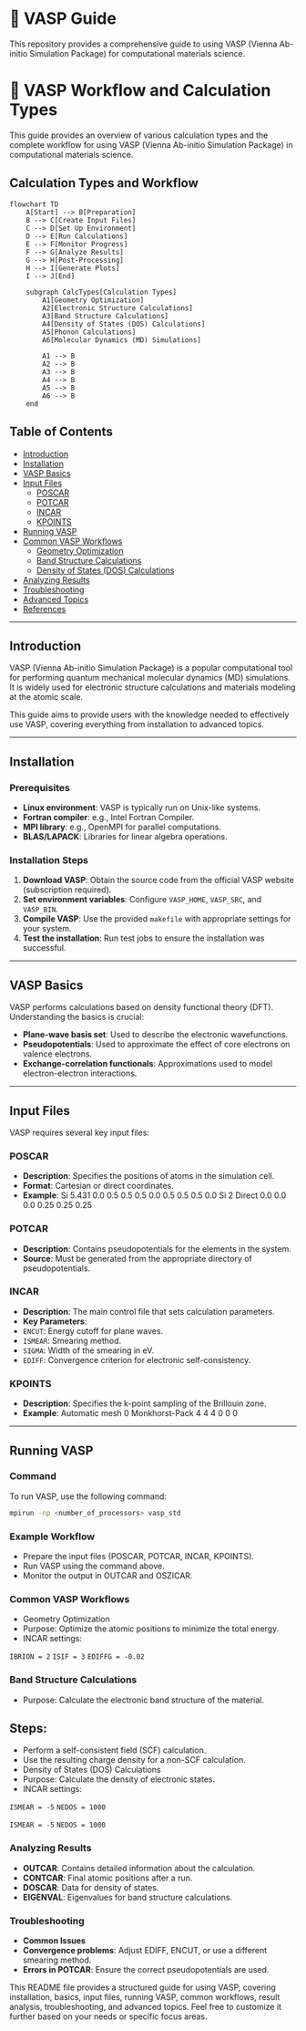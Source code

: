# 🧪 VASP Guide

This repository provides a comprehensive guide to using VASP (Vienna Ab-initio Simulation Package) for computational materials science.
# 🧪 VASP Workflow and Calculation Types

This guide provides an overview of various calculation types and the complete workflow for using VASP (Vienna Ab-initio Simulation Package) in computational materials science.

## Calculation Types and Workflow

```mermaid
flowchart TD
    A[Start] --> B[Preparation]
    B --> C[Create Input Files]
    C --> D[Set Up Environment]
    D --> E[Run Calculations]
    E --> F[Monitor Progress]
    F --> G[Analyze Results]
    G --> H[Post-Processing]
    H --> I[Generate Plots]
    I --> J[End]

    subgraph CalcTypes[Calculation Types]
        A1[Geometry Optimization]
        A2[Electronic Structure Calculations]
        A3[Band Structure Calculations]
        A4[Density of States (DOS) Calculations]
        A5[Phonon Calculations]
        A6[Molecular Dynamics (MD) Simulations]

        A1 --> B
        A2 --> B
        A3 --> B
        A4 --> B
        A5 --> B
        A6 --> B
    end
```
## Table of Contents

- [Introduction](#introduction)
- [Installation](#installation)
- [VASP Basics](#vasp-basics)
- [Input Files](#input-files)
  - [POSCAR](#poscar)
  - [POTCAR](#potcar)
  - [INCAR](#incar)
  - [KPOINTS](#kpoints)
- [Running VASP](#running-vasp)
- [Common VASP Workflows](#common-vasp-workflows)
  - [Geometry Optimization](#geometry-optimization)
  - [Band Structure Calculations](#band-structure-calculations)
  - [Density of States (DOS) Calculations](#density-of-states-dos-calculations)
- [Analyzing Results](#analyzing-results)
- [Troubleshooting](#troubleshooting)
- [Advanced Topics](#advanced-topics)
- [References](#references)

---

## Introduction

VASP (Vienna Ab-initio Simulation Package) is a popular computational tool for performing quantum mechanical molecular dynamics (MD) simulations. It is widely used for electronic structure calculations and materials modeling at the atomic scale.

This guide aims to provide users with the knowledge needed to effectively use VASP, covering everything from installation to advanced topics.

---

## Installation

### Prerequisites

- **Linux environment**: VASP is typically run on Unix-like systems.
- **Fortran compiler**: e.g., Intel Fortran Compiler.
- **MPI library**: e.g., OpenMPI for parallel computations.
- **BLAS/LAPACK**: Libraries for linear algebra operations.

### Installation Steps

1. **Download VASP**: Obtain the source code from the official VASP website (subscription required).
2. **Set environment variables**: Configure `VASP_HOME`, `VASP_SRC`, and `VASP_BIN`.
3. **Compile VASP**: Use the provided `makefile` with appropriate settings for your system.
4. **Test the installation**: Run test jobs to ensure the installation was successful.

---

## VASP Basics

VASP performs calculations based on density functional theory (DFT). Understanding the basics is crucial:

- **Plane-wave basis set**: Used to describe the electronic wavefunctions.
- **Pseudopotentials**: Used to approximate the effect of core electrons on valence electrons.
- **Exchange-correlation functionals**: Approximations used to model electron-electron interactions.

---

## Input Files

VASP requires several key input files:

### POSCAR

- **Description**: Specifies the positions of atoms in the simulation cell.
- **Format**: Cartesian or direct coordinates.
- **Example**:
Si
5.431
0.0 0.5 0.5
0.5 0.0 0.5
0.5 0.5 0.0
Si
2
Direct
0.0 0.0 0.0
0.25 0.25 0.25

### POTCAR

- **Description**: Contains pseudopotentials for the elements in the system.
- **Source**: Must be generated from the appropriate directory of pseudopotentials.

### INCAR

- **Description**: The main control file that sets calculation parameters.
- **Key Parameters**:
- `ENCUT`: Energy cutoff for plane waves.
- `ISMEAR`: Smearing method.
- `SIGMA`: Width of the smearing in eV.
- `EDIFF`: Convergence criterion for electronic self-consistency.

### KPOINTS

- **Description**: Specifies the k-point sampling of the Brillouin zone.
- **Example**:
Automatic mesh
0
Monkhorst-Pack
4 4 4
0 0 0


---

## Running VASP

### Command

To run VASP, use the following command:

```bash
mpirun -np <number_of_processors> vasp_std
```
### Example Workflow
- Prepare the input files (POSCAR, POTCAR, INCAR, KPOINTS).
- Run VASP using the command above.
- Monitor the output in OUTCAR and OSZICAR.

### Common VASP Workflows
- Geometry Optimization
- Purpose: Optimize the atomic positions to minimize the total energy.
- INCAR settings:

`IBRION = 2`
`ISIF = 3`
`EDIFFG = -0.02`

### Band Structure Calculations
- Purpose: Calculate the electronic band structure of the material.
## Steps:
- Perform a self-consistent field (SCF) calculation.
- Use the resulting charge density for a non-SCF calculation.
- Density of States (DOS) Calculations
- Purpose: Calculate the density of electronic states.
- INCAR settings:

`ISMEAR = -5`
`NEDOS = 1000`

`ISMEAR = -5`
`NEDOS = 1000`

### Analyzing Results
- **OUTCAR**: Contains detailed information about the calculation.
- **CONTCAR**: Final atomic positions after a run.
- **DOSCAR**: Data for density of states.
- **EIGENVAL**: Eigenvalues for band structure calculations.

### Troubleshooting
- **Common Issues**
- **Convergence problems**: Adjust EDIFF, ENCUT, or use a different smearing method.
- **Errors in POTCAR**: Ensure the correct pseudopotentials are used.

This README file provides a structured guide for using VASP, covering installation, basics, input files, running VASP, common workflows, result analysis, troubleshooting, and advanced topics. Feel free to customize it further based on your needs or specific focus areas.
